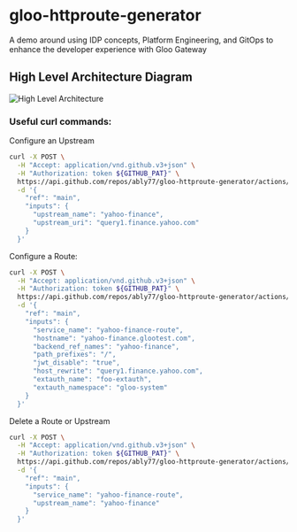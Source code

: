 # gloo-httproute-generator

A demo around using IDP concepts, Platform Engineering, and GitOps to enhance the developer experience with Gloo Gateway

## High Level Architecture Diagram
![High Level Architecture](.images/gh-action-idp-demo.png)

### Useful curl commands:

Configure an Upstream
```bash
curl -X POST \
  -H "Accept: application/vnd.github.v3+json" \
  -H "Authorization: token ${GITHUB_PAT}" \
  https://api.github.com/repos/ably77/gloo-httproute-generator/actions/workflows/generate-upstream-action.yaml/dispatches \
  -d '{
    "ref": "main",
    "inputs": {
      "upstream_name": "yahoo-finance",
      "upstream_uri": "query1.finance.yahoo.com"
    }
  }'
```

Configure a Route:
```bash
curl -X POST \
  -H "Accept: application/vnd.github.v3+json" \
  -H "Authorization: token ${GITHUB_PAT}" \
  https://api.github.com/repos/ably77/gloo-httproute-generator/actions/workflows/generate-route-action.yaml/dispatches \
  -d '{
    "ref": "main",
    "inputs": {
      "service_name": "yahoo-finance-route",
      "hostname": "yahoo-finance.glootest.com",
      "backend_ref_names": "yahoo-finance",
      "path_prefixes": "/",
      "jwt_disable": "true",
      "host_rewrite": "query1.finance.yahoo.com",
      "extauth_name": "foo-extauth",
      "extauth_namespace": "gloo-system"
    }
  }'
```

Delete a Route or Upstream
```bash
curl -X POST \
  -H "Accept: application/vnd.github.v3+json" \
  -H "Authorization: token ${GITHUB_PAT}" \
  https://api.github.com/repos/ably77/gloo-httproute-generator/actions/workflows/delete-route-action.yaml/dispatches \
  -d '{
    "ref": "main",
    "inputs": {
      "service_name": "yahoo-finance-route",
      "upstream_name": "yahoo-finance"
    }
  }'
```